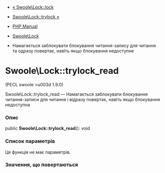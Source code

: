 - [« Swoole\Lock::lock](swoole-lock.lock.md)
- [Swoole\Lock::trylock »](swoole-lock.trylock.md)

- [PHP Manual](index.md)
- [Swoole\Lock](class.swoole-lock.md)
- Намагається заблокувати блокування читання-запису для читання та одразу
повертає, навіть якщо блокування недоступне

# Swoole\Lock::trylock_read

(PECL swoole \>u003d 1.9.0)

Swoole\Lock::trylock_read — Намагається заблокувати блокування
читання-записи для читання і відразу повертає, навіть якщо блокування
недоступна

### Опис

public **Swoole\Lock::trylock_read**(): void

### Список параметрів

Ця функція не має параметрів.

### Значення, що повертаються
